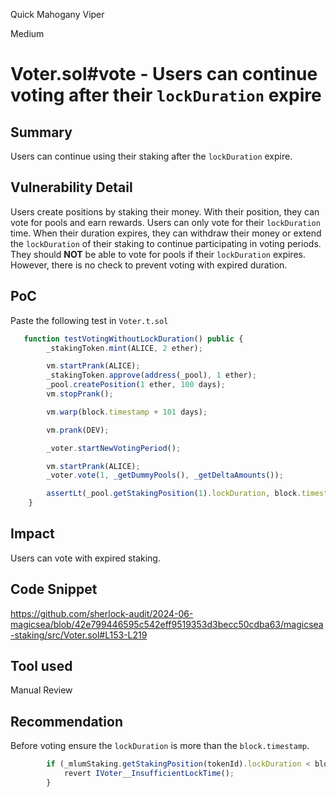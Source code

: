 Quick Mahogany Viper

Medium

# Voter.sol#vote - Users can continue voting after their `lockDuration` expire

## Summary
Users can continue using their staking after the `lockDuration` expire.

## Vulnerability Detail
Users create positions by staking their money. With their position, they can vote for pools and earn rewards. Users can only vote for their `lockDuration` time. When their duration expires, they can withdraw their money or extend the `lockDuration` of their staking to continue participating in voting periods. They should **NOT** be able to vote for pools if their `lockDuration` expires. However, there is no check to prevent voting with expired duration.

## PoC
Paste the following test in `Voter.t.sol`
```js
   function testVotingWithoutLockDuration() public {
        _stakingToken.mint(ALICE, 2 ether);

        vm.startPrank(ALICE);
        _stakingToken.approve(address(_pool), 1 ether);
        _pool.createPosition(1 ether, 100 days);
        vm.stopPrank();

        vm.warp(block.timestamp + 101 days);

        vm.prank(DEV);

        _voter.startNewVotingPeriod();

        vm.startPrank(ALICE);
        _voter.vote(1, _getDummyPools(), _getDeltaAmounts());

        assertLt(_pool.getStakingPosition(1).lockDuration, block.timestamp);
    }

```
## Impact
Users can vote with expired staking.

## Code Snippet
https://github.com/sherlock-audit/2024-06-magicsea/blob/42e799446595c542eff9519353d3becc50cdba63/magicsea-staking/src/Voter.sol#L153-L219
## Tool used

Manual Review

## Recommendation
Before voting ensure the `lockDuration` is more than the `block.timestamp`.
```js
        if (_mlumStaking.getStakingPosition(tokenId).lockDuration < block.timestamp) {
            revert IVoter__InsufficientLockTime();
        }
``` 